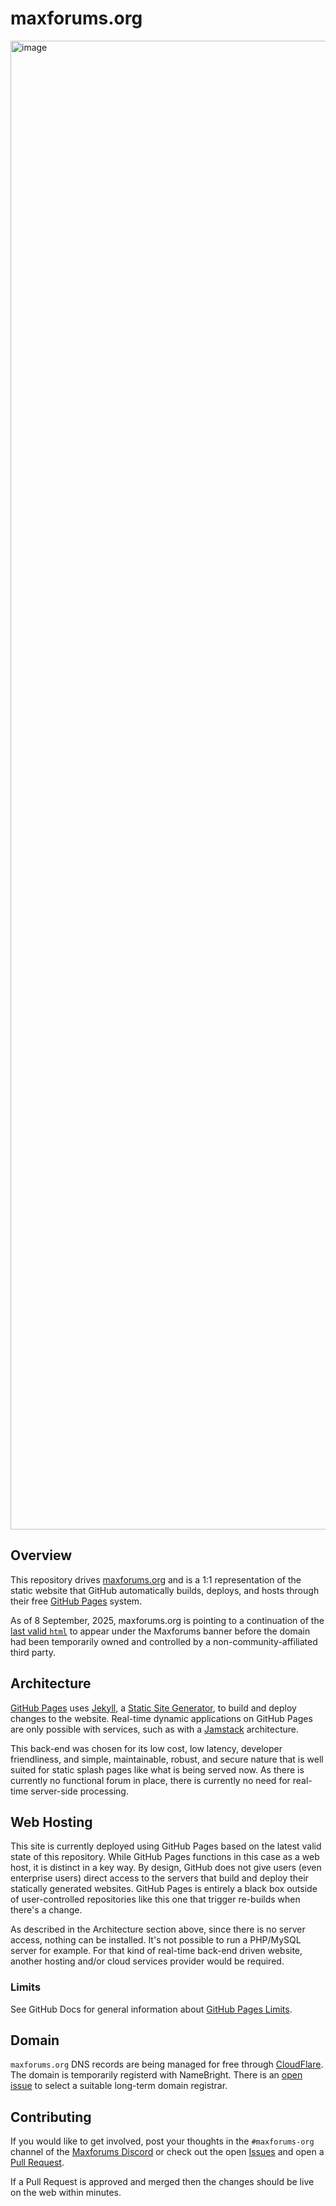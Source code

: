 # maxforums.org

<img width="3354" height="2382" alt="image" src="https://github.com/user-attachments/assets/34f92509-f220-4d2f-bf90-f3363af2af17" /><br>

## Overview

This repository drives [maxforums.org](https://maxforums.org) and is a 1:1 representation of the static website that GitHub automatically builds, deploys, and hosts through their free [GitHub Pages](https://docs.github.com/en/pages) system.

As of 8 September, 2025, maxforums.org is pointing to a continuation of the [last valid `html`](https://web.archive.org/web/20231205223116/https://www.maxforums.org/) to appear under the Maxforums banner before the domain had been temporarily owned and controlled by a non-community-affiliated third party.

## Architecture

[GitHub Pages](https://docs.github.com/en/pages) uses [Jekyll](https://jekyllrb.com), a [Static Site Generator](https://en.wikipedia.org/wiki/Static_site_generator), to build and deploy changes to the website. Real-time dynamic applications on GitHub Pages are only possible with services, such as with a [Jamstack](https://en.wikipedia.org/wiki/JavaScript_stack#JAMstack) architecture.

This back-end was chosen for its low cost, low latency, developer friendliness, and simple, maintainable, robust, and secure nature that is well suited for static splash pages like what is being served now. As there is currently no functional forum in place, there is currently no need for real-time server-side processing.

## Web Hosting

This site is currently deployed using GitHub Pages based on the latest valid state of this repository. While GitHub Pages functions in this case as a web host, it is distinct in a key way. By design, GitHub does not give users (even enterprise users) direct access to the servers that build and deploy their statically generated websites. GitHub Pages is entirely a black box outside of user-controlled repositories like this one that trigger re-builds when there's a change.

As described in the Architecture section above, since there is no server access, nothing can be installed. It's not possible to run a PHP/MySQL server for example. For that kind of real-time back-end driven website, another hosting and/or cloud services provider would be required.

### Limits

See GitHub Docs for general information about [GitHub Pages Limits]([url](https://docs.github.com/en/pages/getting-started-with-github-pages/github-pages-limits)).

## Domain

`maxforums.org` DNS records are being managed for free through [CloudFlare](https://www.cloudflare.com/plans/free/). The domain is temporarily registerd with NameBright. There is an [open issue](https://github.com/maxforums/maxforums.org/issues/6) to select a suitable long-term domain registrar.

## Contributing

If you would like to get involved, post your thoughts in the `#maxforums-org` channel of the [Maxforums Discord](https://discord.com/invite/b9Qbqfe) or check out the open [Issues](https://github.com/maxforums/maxforums.org/issues) and open a [Pull Request]([url](https://github.com/maxforums/maxforums.org/pulls)).

If a Pull Request is approved and merged then the changes should be live on the web within minutes.
